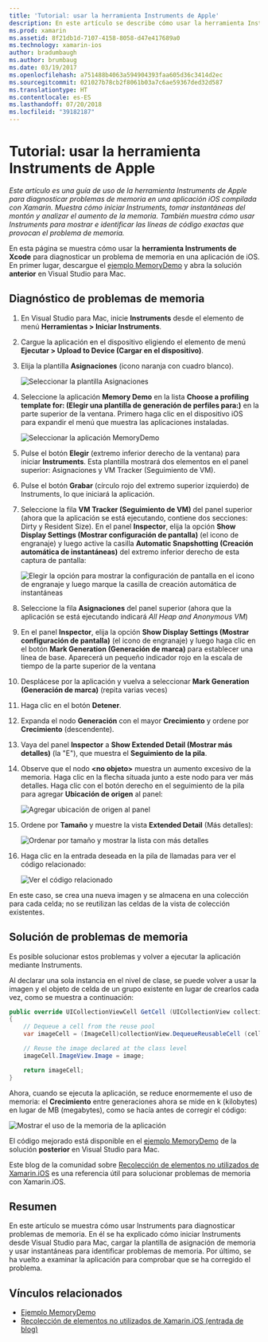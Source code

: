 ```yaml
---
title: 'Tutorial: usar la herramienta Instruments de Apple'
description: En este artículo se describe cómo usar la herramienta Instruments de Apple para diagnosticar problemas de memoria en una aplicación iOS compilada con Xamarin. Muestra cómo iniciar Instruments, tomar instantáneas del montón y analizar el aumento de la memoria, entre otras cosas.
ms.prod: xamarin
ms.assetid: 8f21db1d-7107-4158-8058-d47e417689a0
ms.technology: xamarin-ios
author: bradumbaugh
ms.author: brumbaug
ms.date: 03/19/2017
ms.openlocfilehash: a751488b4063a594904393faa605d36c3414d2ec
ms.sourcegitcommit: 021027b78cb2f8061b03a7c6ae59367ded32d587
ms.translationtype: HT
ms.contentlocale: es-ES
ms.lasthandoff: 07/20/2018
ms.locfileid: "39182187"
---
```

# <a name="walkthrough---using-apples-instruments-tool"></a>Tutorial: usar la herramienta Instruments de Apple

_Este artículo es una guía de uso de la herramienta Instruments de Apple para diagnosticar problemas de memoria en una aplicación iOS compilada con Xamarin. Muestra cómo iniciar Instruments, tomar instantáneas del montón y analizar el aumento de la memoria. También muestra cómo usar Instruments para mostrar e identificar las líneas de código exactas que provocan el problema de memoria._

En esta página se muestra cómo usar la **herramienta Instruments de Xcode** para diagnosticar un problema de memoria en una aplicación de iOS.
En primer lugar, descargue el [ejemplo MemoryDemo](https://developer.xamarin.com/samples/monotouch/Profiling/MemoryDemo/) y abra la solución **anterior** en Visual Studio para Mac.

## <a name="diagnosing-the-memory-issues"></a>Diagnóstico de problemas de memoria

1. En Visual Studio para Mac, inicie **Instruments** desde el elemento de menú **Herramientas > Iniciar Instruments**.
2. Cargue la aplicación en el dispositivo eligiendo el elemento de menú **Ejecutar > Upload to Device (Cargar en el dispositivo)**.
3. Elija la plantilla **Asignaciones** (icono naranja con cuadro blanco).

    ![](walkthrough-apples-instrument-images/00-allocations-tempate.png "Seleccionar la plantilla Asignaciones")

4. Seleccione la aplicación **Memory Demo** en la lista **Choose a profiling template for: (Elegir una plantilla de generación de perfiles para:)** en la parte superior de la ventana. Primero haga clic en el dispositivo iOS para expandir el menú que muestra las aplicaciones instaladas.

    ![](walkthrough-apples-instrument-images/01-mem-demo.png "Seleccionar la aplicación MemoryDemo")

5. Pulse el botón **Elegir** (extremo inferior derecho de la ventana) para iniciar **Instruments**. Esta plantilla mostrará dos elementos en el panel superior: Asignaciones y VM Tracker (Seguimiento de VM).

6. Pulse el botón **Grabar** (círculo rojo del extremo superior izquierdo) de Instruments, lo que iniciará la aplicación.

7. Seleccione la fila **VM Tracker (Seguimiento de VM)** del panel superior (ahora que la aplicación se está ejecutando, contiene dos secciones: Dirty y Resident Size). En el panel **Inspector**, elija la opción **Show Display Settings (Mostrar configuración de pantalla)** (el icono de engranaje) y luego active la casilla **Automatic Snapshotting (Creación automática de instantáneas)** del extremo inferior derecho de esta captura de pantalla:

    ![](walkthrough-apples-instrument-images/02-auto-snapshot.png "Elegir la opción para mostrar la configuración de pantalla en el icono de engranaje y luego marque la casilla de creación automática de instantáneas")

8. Seleccione la fila **Asignaciones** del panel superior (ahora que la aplicación se está ejecutando indicará *All Heap and Anonymous VM*)
9. En el panel **Inspector**, elija la opción **Show Display Settings (Mostrar configuración de pantalla)** (el icono de engranaje) y luego haga clic en el botón **Mark Generation (Generación de marca)** para establecer una línea de base. Aparecerá un pequeño indicador rojo en la escala de tiempo de la parte superior de la ventana
10. Desplácese por la aplicación y vuelva a seleccionar **Mark Generation (Generación de marca)** (repita varias veces)
11. Haga clic en el botón **Detener**.
12. Expanda el nodo **Generación** con el mayor **Crecimiento** y ordene por **Crecimiento** (descendente).
13. Vaya del panel **Inspector** a **Show Extended Detail (Mostrar más detalles)** (la "E"), que muestra el **Seguimiento de la pila**.

14. Observe que el nodo **&lt;no objeto>** muestra un aumento excesivo de la memoria. Haga clic en la flecha situada junto a este nodo para ver más detalles. Haga clic con el botón derecho en el seguimiento de la pila para agregar **Ubicación de origen** al panel:

    ![](walkthrough-apples-instrument-images/03-mem-growth.png "Agregar ubicación de origen al panel")

15. Ordene por **Tamaño** y muestre la vista **Extended Detail** (Más detalles):

    ![](walkthrough-apples-instrument-images/04-extended-detail.png "Ordenar por tamaño y mostrar la lista con más detalles")

16. Haga clic en la entrada deseada en la pila de llamadas para ver el código relacionado:

    ![](walkthrough-apples-instrument-images/05-related-code.png "Ver el código relacionado")

En este caso, se crea una nueva imagen y se almacena en una colección para cada celda; no se reutilizan las celdas de la vista de colección existentes.

## <a name="resolving-the-memory-issues"></a>Solución de problemas de memoria

Es posible solucionar estos problemas y volver a ejecutar la aplicación mediante Instruments.

Al declarar una sola instancia en el nivel de clase, se puede volver a usar la imagen y el objeto de celda de un grupo existente en lugar de crearlos cada vez, como se muestra a continuación:

```csharp
public override UICollectionViewCell GetCell (UICollectionView collectionView, NSIndexPath indexPath)
{
    // Dequeue a cell from the reuse pool
    var imageCell = (ImageCell)collectionView.DequeueReusableCell (cellId, indexPath);

    // Reuse the image declared at the class level
    imageCell.ImageView.Image = image;

    return imageCell;
}
```

Ahora, cuando se ejecuta la aplicación, se reduce enormemente el uso de memoria: el **Crecimiento** entre generaciones ahora se mide en k (kilobytes) en lugar de MB (megabytes), como se hacía antes de corregir el código:

![](walkthrough-apples-instrument-images/06-reduced-memory.png "Mostrar el uso de la memoria de la aplicación")

El código mejorado está disponible en el [ejemplo MemoryDemo](https://developer.xamarin.com/samples/monotouch/Profiling/MemoryDemo/) de la solución **posterior** en Visual Studio para Mac.

Este blog de la comunidad sobre [Recolección de elementos no utilizados de Xamarin.iOS](http://c-sharx.net/2015-04-27-xamarin-ios-the-garbage-collector-and-me/) es una referencia útil para solucionar problemas de memoria con Xamarin.iOS.

## <a name="summary"></a>Resumen

En este artículo se muestra cómo usar Instruments para diagnosticar problemas de memoria.
En él se ha explicado cómo iniciar Instruments desde Visual Studio para Mac, cargar la plantilla de asignación de memoria y usar instantáneas para identificar problemas de memoria.
Por último, se ha vuelto a examinar la aplicación para comprobar que se ha corregido el problema.

## <a name="related-links"></a>Vínculos relacionados

- [Ejemplo MemoryDemo](https://developer.xamarin.com/samples/monotouch/Profiling/MemoryDemo/)
- [Recolección de elementos no utilizados de Xamarin.iOS (entrada de blog)](http://c-sharx.net/2015-04-27-xamarin-ios-the-garbage-collector-and-me/)
